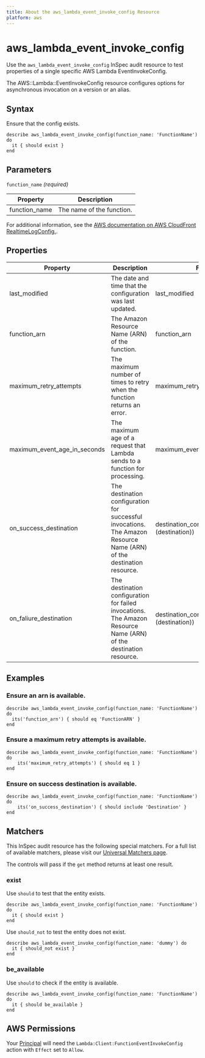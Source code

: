 ```yaml
---
title: About the aws_lambda_event_invoke_config Resource
platform: aws
---
```


# aws_lambda_event_invoke_config

Use the `aws_lambda_event_invoke_config` InSpec audit resource to test properties of a single specific AWS Lambda EventInvokeConfig.

The AWS::Lambda::EventInvokeConfig resource configures options for asynchronous invocation on a version or an alias.

## Syntax

Ensure that the config exists.

    describe aws_lambda_event_invoke_config(function_name: 'FunctionName') do
      it { should exist }
    end

## Parameters

`function_name` _(required)_

| Property | Description |
| --- | --- |
| function_name | The name of the function. |

For additional information, see the [AWS documentation on AWS CloudFront RealtimeLogConfig.](https://docs.aws.amazon.com/AWSCloudFormation/latest/UserGuide/aws-resource-lambda-eventinvokeconfig.html).

## Properties

| Property | Description | Field | 
| --- | --- | --- |
| last_modified | The date and time that the configuration was last updated. | last_modified |
| function_arn | The Amazon Resource Name (ARN) of the function. | function_arn |
| maximum_retry_attempts | The maximum number of times to retry when the function returns an error. | maximum_retry_attempts |
| maximum_event_age_in_seconds | The maximum age of a request that Lambda sends to a function for processing. | maximum_event_age_in_seconds |
| on_success_destination | The destination configuration for successful invocations. The Amazon Resource Name (ARN) of the destination resource. | destination_config (on_success (destination)) |
| on_faliure_destination | The destination configuration for failed invocations. The Amazon Resource Name (ARN) of the destination resource. | destination_config (on_failure (destination)) |

## Examples

### Ensure an arn is available.
    describe aws_lambda_event_invoke_config(function_name: 'FunctionName') do
      its('function_arn') { should eq 'FunctionARN' }
    end

### Ensure a maximum retry attempts is available.
    describe aws_lambda_event_invoke_config(function_name: 'FunctionName') do
        its('maximum_retry_attempts') { should eq 1 }
    end

### Ensure on success destination is available.
    describe aws_lambda_event_invoke_config(function_name: 'FunctionName') do
        its('on_success_destination') { should include 'Destination' }
    end

## Matchers

This InSpec audit resource has the following special matchers. For a full list of available matchers, please visit our [Universal Matchers page](https://www.inspec.io/docs/reference/matchers/).

The controls will pass if the `get` method returns at least one result.

### exist

Use `should` to test that the entity exists.

    describe aws_lambda_event_invoke_config(function_name: 'FunctionName') do
      it { should exist }
    end

Use `should_not` to test the entity does not exist.

    describe aws_lambda_event_invoke_config(function_name: 'dummy') do
      it { should_not exist }
    end

### be_available

Use `should` to check if the entity is available.

    describe aws_lambda_event_invoke_config(function_name: 'FunctionName') do
      it { should be_available }
    end

## AWS Permissions

Your [Principal](https://docs.aws.amazon.com/IAM/latest/UserGuide/intro-structure.html#intro-structure-principal) will need the `Lambda:Client:FunctionEventInvokeConfig` action with `Effect` set to `Allow`.